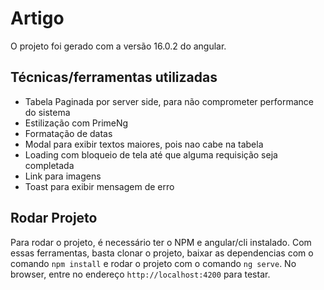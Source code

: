 # Artigo

O projeto foi gerado com a versão 16.0.2 do angular.

## Técnicas/ferramentas utilizadas

- Tabela Paginada por server side, para não comprometer performance do sistema
- Estilização com PrimeNg
- Formatação de datas
- Modal para exibir textos maiores, pois nao cabe na tabela
- Loading com bloqueio de tela até que alguma requisição seja completada
- Link para imagens
- Toast para exibir mensagem de erro

## Rodar Projeto

Para rodar o projeto, é necessário ter o NPM e angular/cli instalado. Com essas ferramentas, basta clonar o projeto, baixar as dependencias com o comando `npm install` e rodar o projeto com o comando `ng serve`. No browser, entre no endereço `http://localhost:4200` para testar.
